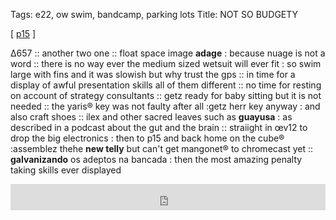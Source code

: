 Tags: e22, ow swim, bandcamp, parking lots
Title: NOT SO BUDGETY
  
[ [p15](https://maps.app.goo.gl/jJLqvFpVHUHqAfKo9) ]

∆657 :: another two one :: float space image **adage** : because nuage is not a word  :: there is no way ever the medium sized wetsuit will ever fit : so swim large with fins and it was slowish but why trust the gps :: in time for a display of awful presentation skills all of them different :: no time for resting on account of strategy consultants :: getz ready for baby sitting but it is not needed :: the yaris® key was not faulty after all :getz herr key anyway : and also craft shoes :: ilex and other sacred leaves such as **guayusa** : as described in a podcast about the gut and the brain :: straiight in œv12 to drop the big electronics : then to p15 and back home on the cube® :assemblez thehe **new telly** but can't get mangonet® to chromecast yet :: **galvanizando** os adeptos na bancada : then the most amazing penalty taking skills ever displayed  
<iframe style="border: 0; width: 100%; height: 42px;" src="https://bandcamp.com/EmbeddedPlayer/album=1659105988/size=small/bgcol=ffffff/linkcol=0687f5/transparent=true/" seamless><a href="https://burial.bandcamp.com/album/streetlands">Streetlands by Burial</a></iframe>
